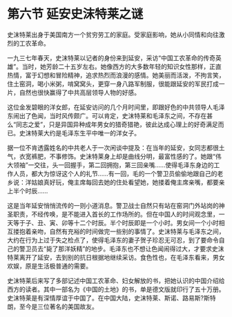 # 第六节 延安史沫特莱之谜

史沫特莱出身于美国南方一个贫穷劳工的家庭。受家庭影响，她从小同情和向往激烈的工农革命。

一九三七年春天，史沫特莱以记者的身份来到延安，采访“中国工农革命的传奇英雄”。当时，她芳龄二十五岁左右。她像西方的大多数年轻的知识女性那样，正直热情，富于幻想和冒险精神，追求热烈而浪漫的感情。她美丽而活泼，不拘言笑，住土窑洞，喝小米粥，啃窝窝头，更穿一身八路军制服，很能跟延安的军民打成一片，自然也很快赢得了中共高层领导人物的好感。

这位金发碧眼的洋女郎，在延安访问的几个月时间里，即跟好色的中共领导人毛泽东闹出了色闻，当时风传颇广。可以肯定，史沫特莱和毛泽东之间，不存在甚么“同志之爱”，只是异国异种成年男女的猎奇猎艳，彼此达成心理上的好奇满足而已。史沫特莱大约是毛泽东生平中唯一的洋女子。

据一位不肯透露姓名的中共老人于一次闲谈中提及：在当年的延安，女同志都很土气，衣宽裤肥，不事修饰。史沫特莱身上却是曲线分明，最富性感的了。她跟“伟大领袖”一交往，头一回握手，第二回拥抱，第三回亲嘴……使得毛泽东身边的工作人员，都大为惊讶这个人的礼节……有一回，毛的一个警卫员偷偷地跟自己的老乡说：洋姑娘真好玩，俺主席每回去她的住处看望她，她搂着俺主席亲嘴，都要亲上半个时辰……

这是当年延安悄悄流传的一则小道消息。警卫战士自然只有站在窑洞门外站岗的神圣职责，不经传唤，是不能进入首长的工作场所的。但在中国人的时间观念里，一天等于子、丑、寅、卯等十二个时辰。半个时辰即是一个小时。男女间一个小时相互搂抱着亲吻，自然有充裕的时间做完一些别的事情了。史沫特莱与毛泽东之间，大约在行为上过于失之检点了，使得毛泽东的妻子贺子珍忍无可忍，到了要命令自己的警卫员去“毙了那洋妖精”的地步。毛泽东也不想让色闻闹得过大，才要求史沫特莱离开了延安，去到别的抗日根据地继续采访。食色性也，在毛泽东看来，男女欢娱，原是生活极普通的需要。

史沫特莱后来写了多部记述中国工农革命、妇女解放的书，把她认识的中国介绍给西方的读者。其中一部名为《中国的土地》的书，单是德文版就印行了五十万册。史沫特莱是有深情厚谊于中国了。在中国大陆，史沫特莱、斯诺、路易斯?斯特朗，至今是三位著名的美国故友。
